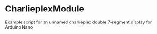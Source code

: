 # CharlieplexModule
Example script for an unnamed charlieplex double 7-segment display for Arduino Nano
